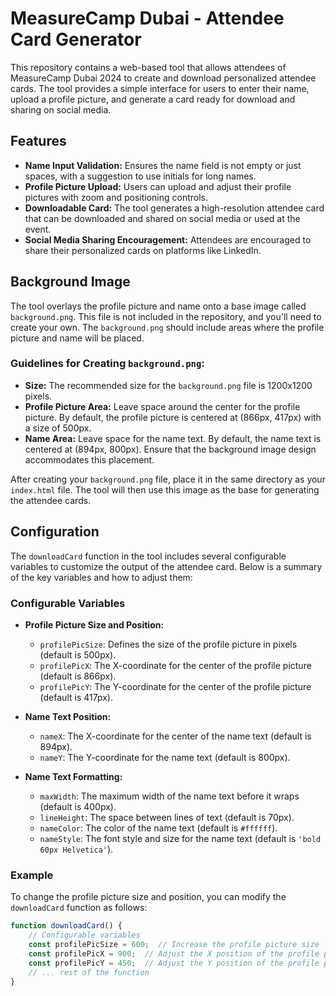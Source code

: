 # MeasureCamp Dubai - Attendee Card Generator

This repository contains a web-based tool that allows attendees of MeasureCamp Dubai 2024 to create and download personalized attendee cards. The tool provides a simple interface for users to enter their name, upload a profile picture, and generate a card ready for download and sharing on social media.

## Features

- **Name Input Validation:** Ensures the name field is not empty or just spaces, with a suggestion to use initials for long names.
- **Profile Picture Upload:** Users can upload and adjust their profile pictures with zoom and positioning controls.
- **Downloadable Card:** The tool generates a high-resolution attendee card that can be downloaded and shared on social media or used at the event.
- **Social Media Sharing Encouragement:** Attendees are encouraged to share their personalized cards on platforms like LinkedIn.

## Background Image

The tool overlays the profile picture and name onto a base image called `background.png`. This file is not included in the repository, and you'll need to create your own. The `background.png` should include areas where the profile picture and name will be placed.

### Guidelines for Creating `background.png`:

- **Size:** The recommended size for the `background.png` file is 1200x1200 pixels.
- **Profile Picture Area:** Leave space around the center for the profile picture. By default, the profile picture is centered at (866px, 417px) with a size of 500px.
- **Name Area:** Leave space for the name text. By default, the name text is centered at (894px, 800px). Ensure that the background image design accommodates this placement.

After creating your `background.png` file, place it in the same directory as your `index.html` file. The tool will then use this image as the base for generating the attendee cards.

## Configuration

The `downloadCard` function in the tool includes several configurable variables to customize the output of the attendee card. Below is a summary of the key variables and how to adjust them:

### Configurable Variables

- **Profile Picture Size and Position:**
  - `profilePicSize`: Defines the size of the profile picture in pixels (default is 500px).
  - `profilePicX`: The X-coordinate for the center of the profile picture (default is 866px).
  - `profilePicY`: The Y-coordinate for the center of the profile picture (default is 417px).

- **Name Text Position:**
  - `nameX`: The X-coordinate for the center of the name text (default is 894px).
  - `nameY`: The Y-coordinate for the name text (default is 800px).

- **Name Text Formatting:**
  - `maxWidth`: The maximum width of the name text before it wraps (default is 400px).
  - `lineHeight`: The space between lines of text (default is 70px).
  - `nameColor`: The color of the name text (default is `#ffffff`).
  - `nameStyle`: The font style and size for the name text (default is `'bold 60px Helvetica'`).

### Example

To change the profile picture size and position, you can modify the `downloadCard` function as follows:

```javascript
function downloadCard() {
    // Configurable variables
    const profilePicSize = 600;  // Increase the profile picture size
    const profilePicX = 900;  // Adjust the X position of the profile picture
    const profilePicY = 450;  // Adjust the Y position of the profile picture
    // ... rest of the function
}

